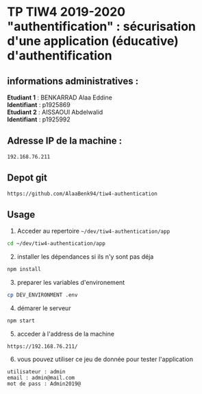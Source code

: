 TP TIW4 2019-2020 "authentification" : sécurisation d'une application (éducative) d'authentification
=====================================================================================================

## informations administratives :
**Etudiant 1** : BENKARRAD Alaa Eddine<br>
   **Identifiant**  :  p1925869<br>
**Etudiant 2** :   AISSAOUI Abdelwalid<br>
   **Identifiant**  :  p1925992  <br>
## Adresse IP de la machine :
`192.168.76.211`
## Depot git 
`https://github.com/AlaaBenk94/tiw4-authentication`
##  Usage
1. Acceder au repertoire `~/dev/tiw4-authentication/app`
```bash
cd ~/dev/tiw4-authentication/app
```
2. installer les dépendances si ils n'y sont pas déja
```bash
npm install
```
3. preparer les variables d'environement
```bash
cp DEV_ENVIRONMENT .env
```
4. démarer le serveur
```bash
npm start
```
5. acceder à l'address de la machine
```
https://192.168.76.211/
```
6. vous pouvez utiliser ce jeu de donnée pour tester l'application 
```
utilisateur : admin
email : admin@mail.com
mot de pass : Admin2019@
```
